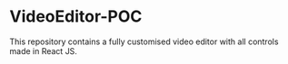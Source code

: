 # VideoEditor-POC
This repository contains a fully customised video editor with all controls made in React JS. 
